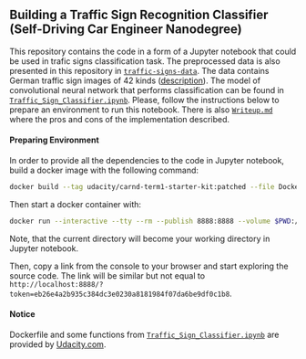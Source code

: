 ## Building a Traffic Sign Recognition Classifier (Self-Driving Car Engineer Nanodegree)

This repository contains the code in a form of a Jupyter notebook that could be
used in trafic signs classification task. The preprocessed data is also presented
in this repository in [`traffic-signs-data`](./traffic-signs-data). The data
contains German traffic sign images of 42 kinds 
([description](http://benchmark.ini.rub.de/?section=gtsrb&subsection=dataset)).
The model of convolutional neural network that performs classification
can be found in [`Traffic_Sign_Classifier.ipynb`](./Traffic_Sign_Classifier.ipynb). Please, follow
the instructions below to prepare an environment to run this notebook.
There is also [`Writeup.md`](./Writeup.md) where the pros and cons of the implementation described.

#### Preparing Environment
In order to provide all the dependencies to the code in Jupyter notebook,
build a docker image with the following command:
```bash
docker build --tag udacity/carnd-term1-starter-kit:patched --file Dockerfile .
```
Then start a docker container with:
```bash
docker run --interactive --tty --rm --publish 8888:8888 --volume $PWD:/src udacity/carnd-term1-starter-kit:patched
```
Note, that the current directory will become your working directory in Jupyter notebook.

Then, copy a link from the console to your browser and start exploring
the source code. The link will be similar but not equal to
`http://localhost:8888/?token=eb26e4a2b935c384dc3e0230a8181984f07da6be9df0c1b8`.

#### Notice
Dockerfile and some functions from [`Traffic_Sign_Classifier.ipynb`](./Traffic_Sign_Classifier.ipynb) are
provided by [Udacity.com](https://www.udacity.com).

